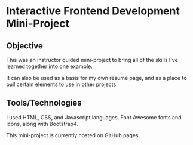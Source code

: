 # Interactive Frontend Development Mini-Project


## Objective

This was an instructor guided mini-project to bring
all of the skills I've learned together into one example.

It can also be used as a basis for my own resume page, 
and as a place to pull certain elements to use in other projects.

## Tools/Technologies

I used HTML, CSS, and Javascript languages, Font Awesome fonts and Icons, along with Bootstrap4. 

This mini-project is currently hosted on GitHub pages.